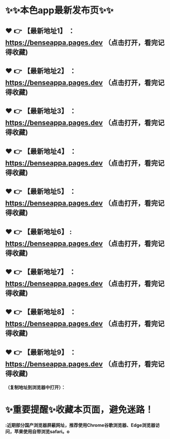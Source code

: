 # :sparkles::sparkles:本色app最新发布页:sparkles::sparkles:

 :heart: :point_right: 【最新地址1】 ：https://benseappa.pages.dev   （点击打开，看完记得收藏)
 ------
 :heart: :point_right: 【最新地址2】 ：https://benseappa.pages.dev   （点击打开，看完记得收藏)
 ------
 :heart: :point_right: 【最新地址3】 ：https://benseappa.pages.dev   （点击打开，看完记得收藏)
 ------
 :heart: :point_right: 【最新地址4】 ：https://benseappa.pages.dev   （点击打开，看完记得收藏)
 ------
 :heart: :point_right: 【最新地址5】 ：https://benseappa.pages.dev   （点击打开，看完记得收藏)
 ------
 :heart: :point_right: 【最新地址6】 : https://benseappa.pages.dev  （点击打开，看完记得收藏)
 ------
 :heart: :point_right: 【最新地址7】 ：https://benseappa.pages.dev   （点击打开，看完记得收藏)
 ------
 :heart: :point_right: 【最新地址8】 ：https://benseappa.pages.dev   （点击打开，看完记得收藏)
 ------
 :heart: :point_right: 【最新地址9】 ：https://benseappa.pages.dev   （点击打开，看完记得收藏)
  ------

  
#### （复制地址到浏览器中打开）：
# :sparkles:重要提醒:sparkles:收藏本页面，避免迷路！
#### :近期部分国产浏览器屏蔽网址，推荐使用Chrome谷歌浏览器、Edge浏览器访问，苹果使用自带浏览safari。o
